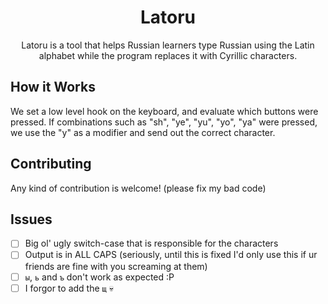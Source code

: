 <h1 align=center>Latoru</h1>
<p align=center>Latoru is a tool that helps Russian learners type Russian using the Latin alphabet while the program replaces it with Cyrillic characters.</p>

## How it Works

We set a low level hook on the keyboard, and evaluate which buttons were 
pressed. If combinations such as "sh", "ye", "yu", "yo", "ya" were pressed, 
we use the "y" as a modifier and send out the correct character.

## Contributing

Any kind of contribution is welcome! (please fix my bad code)

## Issues

- [ ] Big ol' ugly switch-case that is responsible for the characters
- [ ] Output is in ALL CAPS (seriously, until this is fixed I'd only use this if ur friends are fine with you screaming at them)
- [ ] `ы`, `ь` and `ъ` don't work as expected :P
- [ ] I forgor to add the `щ` 💀
